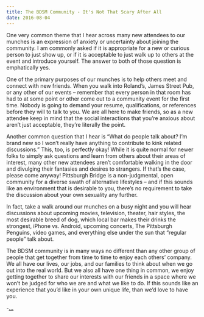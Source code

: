 ```yaml
---
title: The BDSM Community - It's Not That Scary After All
date: 2016-08-04
---
```


One very common theme that I hear across many new attendees to our munches is an expression of anxiety or uncertainty about joining the community. I am commonly asked if it is appropriate for a new or curious person to just show up, or if it is acceptable to just walk up to others at the event and introduce yourself. The answer to both of those question is emphatically yes.

One of the primary purposes of our munches is to help others meet and connect with new friends. When you walk into Roland’s, James Street Pub, or any other of our events – remember that every person in that room has had to at some point or other come out to a community event for the first time. Nobody is going to demand your resume, qualifications, or references before they will to talk to you. We are all here to make friends, so as a new attendee keep in mind that the social interactions that you’re anxious about aren’t just acceptable, they’re literally the point.

Another common question that I hear is “What do people talk about? I’m brand new so I won’t really have anything to contribute to kink related discussions.” This, too, is perfectly okay! While it is quite normal for newer folks to simply ask questions and learn from others about their areas of interest, many other new attendees aren’t comfortable walking in the door and divulging their fantasies and desires to strangers. If that’s the case, please come anyway! Pittsburgh Bridge is a non-judgmental, open community for a diverse swath of alternative lifestyles – and if this sounds like an environment that is desirable to you, there’s no requirement to take the discussion about your own sexuality any further.

In fact, take a walk around our munches on a busy night and you will hear discussions about upcoming movies, television, theater, hair styles, the most desirable breed of dog, which local bar makes their drinks the strongest, iPhone vs. Android, upcoming concerts, The Pittsburgh Penguins, video games, and everything else under the sun that “regular people” talk about.

The BDSM community is in many ways no different than any other group of people that get together from time to time to enjoy each others’ company. We all have our lives, our jobs, and our families to think about when we go out into the real world. But we also all have one thing in common, we enjoy getting together to share our interests with our friends in a space where we won’t be judged for who we are and what we like to do. If this sounds like an experience that you’d like in your own unique life, than we’d love to have you.

-[...](mailto:pittsburgh.bridge@gmail.com)